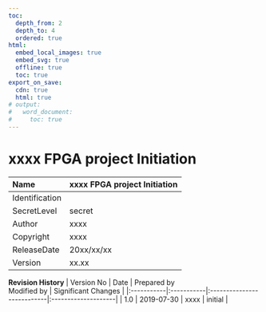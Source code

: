 ```yaml
---
toc:
  depth_from: 2
  depth_to: 4
  ordered: true
html:
  embed_local_images: true
  embed_svg: true
  offline: true
  toc: true
export_on_save:
  cdn: true
  html: true
# output:
#   word_document:
#     toc: true  
---
```

# xxxx FPGA project Initiation

| Name           | xxxx FPGA project Initiation |
| :------------- | :--------------------------- |
| Identification |                              |
| SecretLevel    | secret                       |
| Author         | xxxx                         |
| Copyright      | xxxx                         |
| ReleaseDate    | 20xx/xx/xx                   |
| Version        | xx.xx                        |

**Revision History**
| Version No | Date | Prepared by<br>Modified by | Significant Changes |
|:-----------|:-----------|:---------------------------|:--------------------|
| 1.0 | 2019-07-30 | xxxx | initial |